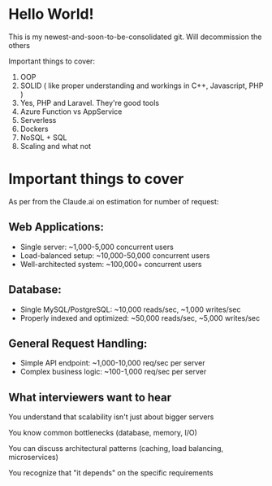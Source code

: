 # Hello World!

This is my newest-and-soon-to-be-consolidated git. Will decommission the others

Important things to cover:

1. OOP
2. SOLID ( like proper understanding and workings in C++, Javascript, PHP )
3. Yes, PHP and Laravel. They're good tools
4. Azure Function vs AppService
5. Serverless
6. Dockers
7. NoSQL + SQL
8. Scaling and what not

# Important things to cover

As per from the Claude.ai on estimation for number of request:

## Web Applications:

- Single server: ~1,000-5,000 concurrent users
- Load-balanced setup: ~10,000-50,000 concurrent users
- Well-architected system: ~100,000+ concurrent users

## Database:

- Single MySQL/PostgreSQL: ~10,000 reads/sec, ~1,000 writes/sec
- Properly indexed and optimized: ~50,000 reads/sec, ~5,000 writes/sec

## General Request Handling:

- Simple API endpoint: ~1,000-10,000 req/sec per server
- Complex business logic: ~100-1,000 req/sec per server

## What interviewers want to hear

You understand that scalability isn't just about bigger servers

You know common bottlenecks (database, memory, I/O)

You can discuss architectural patterns (caching, load balancing, microservices)

You recognize that "it depends" on the specific requirements
